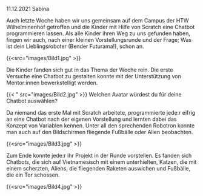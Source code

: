 11.12.2021	Sabina

Auch letzte Woche haben wir uns gemeinsam auf dem Campus der HTW Wilhelminenhof getroffen und die Kinder mit Hilfe von Scratch eine Chatbot programmieren lassen.
Als alle Kinder ihren Weg zu uns gefunden haben, fingen wir auch, nach einer kleinen Vorstellungsrunde und der Frage; Was ist dein Lieblingsroboter (Bender Futurama!), schon an.

{{<src="images/Bild1.jpg" >}}
 
Die Kinder fanden sich gut in das Thema der Woche rein. Die erste Versuche eine Chatbot zu gestalten konnte mit der Unterstützung von Mentor:innen bewerkstelligt werden.


{{< " src="images/Bild2.jpg" >}}
Welchen Avatar würdest du für deine Chatbot auswählen?

Da niemand das erste Mal mit Scratch arbeitete, programmierte jede:r eifrig an eine Chatbot nach der eigenen Vorstellung und lernten dabei das Konzept von Variablen kennen.
Unter all den sprechenden Robotron konnte man auch auf den Bildschirmen fliegende Fußbälle oder Alien beobachten.
 
{{<src="images/Bild3.jpg" >}}


Zum Ende konnte jede:r ihr Projekt in der Runde vorstellen. Es fanden sich Chatbots, die sich auf Vietnamesisch mit einem unterhielten, Katzen, die mit einem scherzten, Aliens, die fliegenden Raketen auswichen und Fußbälle, die ein Tor schossen.

{{<src="images/Bild4.jpg" >}}


 
